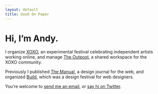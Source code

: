 ```yaml
---
layout: default
title: Good On Paper
---
```


# Hi, I’m Andy. 

I organize [XOXO](https://xoxofest.com), an experimental festival celebrating independent artists working online, and manage [The Outpost](https://outpostpdx.com), a shared workspace for the XOXO community.

Previously I published [The Manual](https://themanual.org), a design journal for the web, and organized [Build](http://buildconf.com), which was a design festival for web designers.

You’re welcome to [send me an email](mailto:andy@goodonpaper.com), or [say hi on Twitter](https://twitter.com/andymcmillan).
